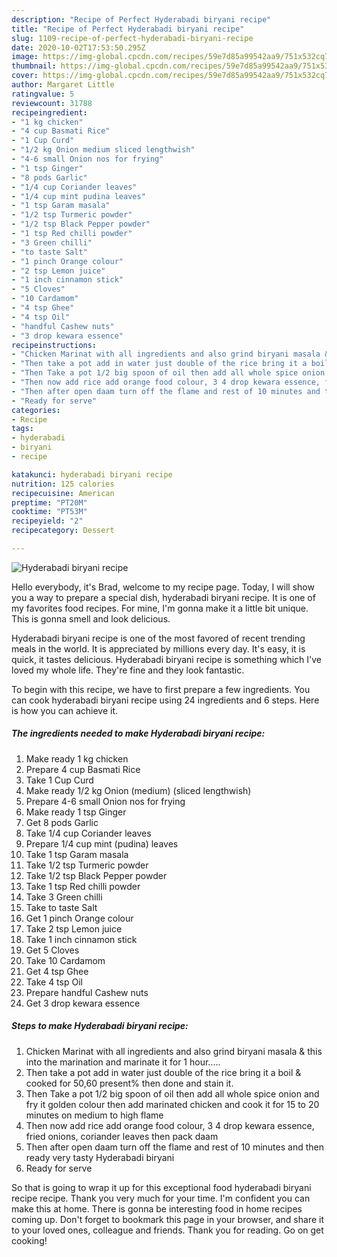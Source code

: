 ```yaml
---
description: "Recipe of Perfect Hyderabadi biryani recipe"
title: "Recipe of Perfect Hyderabadi biryani recipe"
slug: 1109-recipe-of-perfect-hyderabadi-biryani-recipe
date: 2020-10-02T17:53:50.295Z
image: https://img-global.cpcdn.com/recipes/59e7d85a99542aa9/751x532cq70/hyderabadi-biryani-recipe-recipe-main-photo.jpg
thumbnail: https://img-global.cpcdn.com/recipes/59e7d85a99542aa9/751x532cq70/hyderabadi-biryani-recipe-recipe-main-photo.jpg
cover: https://img-global.cpcdn.com/recipes/59e7d85a99542aa9/751x532cq70/hyderabadi-biryani-recipe-recipe-main-photo.jpg
author: Margaret Little
ratingvalue: 5
reviewcount: 31788
recipeingredient:
- "1 kg chicken"
- "4 cup Basmati Rice"
- "1 Cup Curd"
- "1/2 kg Onion medium sliced lengthwish"
- "4-6 small Onion nos for frying"
- "1 tsp Ginger"
- "8 pods Garlic"
- "1/4 cup Coriander leaves"
- "1/4 cup mint pudina leaves"
- "1 tsp Garam masala"
- "1/2 tsp Turmeric powder"
- "1/2 tsp Black Pepper powder"
- "1 tsp Red chilli powder"
- "3 Green chilli"
- "to taste Salt"
- "1 pinch Orange colour"
- "2 tsp Lemon juice"
- "1 inch cinnamon stick"
- "5 Cloves"
- "10 Cardamom"
- "4 tsp Ghee"
- "4 tsp Oil"
- "handful Cashew nuts"
- "3 drop kewara essence"
recipeinstructions:
- "Chicken Marinat with all ingredients and also grind biryani masala &amp; this into the marination and marinate it for 1 hour....."
- "Then take a pot add in water just double of the rice bring it a boil &amp; cooked for 50,60 present% then done and stain it."
- "Then Take a pot 1/2 big spoon of oil then add all whole spice onion and fry it golden colour then add marinated chicken and cook it for 15 to 20 minutes on medium to high flame"
- "Then now add rice add orange food colour, 3 4 drop kewara essence, fried onions, coriander leaves then pack daam"
- "Then after open daam turn off the flame and rest of 10 minutes and then ready very tasty Hyderabadi biryani"
- "Ready for serve"
categories:
- Recipe
tags:
- hyderabadi
- biryani
- recipe

katakunci: hyderabadi biryani recipe 
nutrition: 125 calories
recipecuisine: American
preptime: "PT20M"
cooktime: "PT53M"
recipeyield: "2"
recipecategory: Dessert

---
```



![Hyderabadi biryani recipe](https://img-global.cpcdn.com/recipes/59e7d85a99542aa9/751x532cq70/hyderabadi-biryani-recipe-recipe-main-photo.jpg)

Hello everybody, it's Brad, welcome to my recipe page. Today, I will show you a way to prepare a special dish, hyderabadi biryani recipe. It is one of my favorites food recipes. For mine, I'm gonna make it a little bit unique. This is gonna smell and look delicious.



Hyderabadi biryani recipe is one of the most favored of recent trending meals in the world. It is appreciated by millions every day. It's easy, it is quick, it tastes delicious. Hyderabadi biryani recipe is something which I've loved my whole life. They're fine and they look fantastic.


To begin with this recipe, we have to first prepare a few ingredients. You can cook hyderabadi biryani recipe using 24 ingredients and 6 steps. Here is how you can achieve it.

<!--inarticleads1-->

##### The ingredients needed to make Hyderabadi biryani recipe:

1. Make ready 1 kg chicken
1. Prepare 4 cup Basmati Rice
1. Take 1 Cup Curd
1. Make ready 1/2 kg Onion (medium) (sliced lengthwish)
1. Prepare 4-6 small Onion nos for frying
1. Make ready 1 tsp Ginger
1. Get 8 pods Garlic
1. Take 1/4 cup Coriander leaves
1. Prepare 1/4 cup mint (pudina) leaves
1. Take 1 tsp Garam masala
1. Take 1/2 tsp Turmeric powder
1. Take 1/2 tsp Black Pepper powder
1. Take 1 tsp Red chilli powder
1. Take 3 Green chilli
1. Take to taste Salt
1. Get 1 pinch Orange colour
1. Take 2 tsp Lemon juice
1. Take 1 inch cinnamon stick
1. Get 5 Cloves
1. Take 10 Cardamom
1. Get 4 tsp Ghee
1. Take 4 tsp Oil
1. Prepare handful Cashew nuts
1. Get 3 drop kewara essence




<!--inarticleads2-->

##### Steps to make Hyderabadi biryani recipe:

1. Chicken Marinat with all ingredients and also grind biryani masala &amp; this into the marination and marinate it for 1 hour.....
1. Then take a pot add in water just double of the rice bring it a boil &amp; cooked for 50,60 present% then done and stain it.
1. Then Take a pot 1/2 big spoon of oil then add all whole spice onion and fry it golden colour then add marinated chicken and cook it for 15 to 20 minutes on medium to high flame
1. Then now add rice add orange food colour, 3 4 drop kewara essence, fried onions, coriander leaves then pack daam
1. Then after open daam turn off the flame and rest of 10 minutes and then ready very tasty Hyderabadi biryani
1. Ready for serve




So that is going to wrap it up for this exceptional food hyderabadi biryani recipe recipe. Thank you very much for your time. I'm confident you can make this at home. There is gonna be interesting food in home recipes coming up. Don't forget to bookmark this page in your browser, and share it to your loved ones, colleague and friends. Thank you for reading. Go on get cooking!
